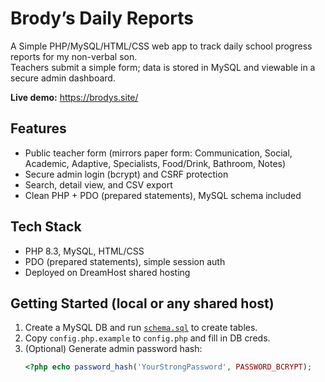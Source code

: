 # Brody’s Daily Reports

A Simple PHP/MySQL/HTML/CSS web app to track daily school progress reports for my non-verbal son.  
Teachers submit a simple form; data is stored in MySQL and viewable in a secure admin dashboard.

**Live demo:** https://brodys.site/

## Features
- Public teacher form (mirrors paper form: Communication, Social, Academic, Adaptive, Specialists, Food/Drink, Bathroom, Notes)
- Secure admin login (bcrypt) and CSRF protection
- Search, detail view, and CSV export
- Clean PHP + PDO (prepared statements), MySQL schema included

## Tech Stack
- PHP 8.3, MySQL, HTML/CSS
- PDO (prepared statements), simple session auth
- Deployed on DreamHost shared hosting

## Getting Started (local or any shared host)
1. Create a MySQL DB and run [`schema.sql`](schema.sql) to create tables.
2. Copy `config.php.example` to `config.php` and fill in DB creds.
3. (Optional) Generate admin password hash:
   ```php
   <?php echo password_hash('YourStrongPassword', PASSWORD_BCRYPT);
